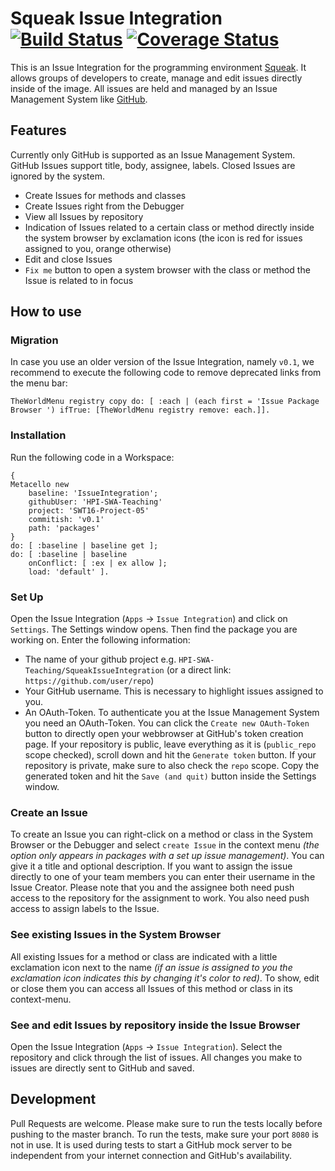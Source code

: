# Squeak Issue Integration [![Build Status](https://travis-ci.org/HPI-SWA-Teaching/SWT16-Project-05.svg?branch=master)](https://travis-ci.org/HPI-SWA-Teaching/SWT16-Project-05) [![Coverage Status](https://coveralls.io/repos/github/HPI-SWA-Teaching/SWT16-Project-05/badge.svg?branch=master)](https://coveralls.io/github/HPI-SWA-Teaching/SWT16-Project-05?branch=master)

This is an Issue Integration for the programming environment
[Squeak](http://squeak.org/). It allows groups of developers to create, manage
and edit issues directly inside of the image. All issues are held and managed
by an Issue Management System like [GitHub](https://github.com).

## Features

Currently only GitHub is supported as an Issue Management System. 
GitHub Issues support title, body, assignee, labels. Closed Issues
are ignored by the system.

- Create Issues for methods and classes
- Create Issues right from the Debugger
- View all Issues by repository
- Indication of Issues related to a certain class or method directly inside the 
  system browser by exclamation icons (the icon is red for issues assigned to 
  you, orange otherwise)
- Edit and close Issues
- `Fix me` button to open a system browser with the class or method 
  the Issue is related to in focus  

## How to use

### Migration
In case you use an older version of the Issue Integration, namely `v0.1`, we 
recommend to execute the following code to remove deprecated links from the
menu bar:
```smalltalk
TheWorldMenu registry copy do: [ :each | (each first = 'Issue Package Browser ') ifTrue: [TheWorldMenu registry remove: each.]].
```

### Installation
Run the following code in a Workspace:
```smalltalk
{
Metacello new
    baseline: 'IssueIntegration';
    githubUser: 'HPI-SWA-Teaching'
    project: 'SWT16-Project-05'
    commitish: 'v0.1'
    path: 'packages'
}
do: [ :baseline | baseline get ];
do: [ :baseline | baseline
    onConflict: [ :ex | ex allow ];
    load: 'default' ].
```
### Set Up
Open the Issue Integration (`Apps` -> `Issue Integration`) and click on `Settings`.
The Settings window opens.
Then find the package you are working on. Enter the following information:
- The name of your github project e.g. `HPI-SWA-Teaching/SqueakIssueIntegration` 
  (or a direct link: `https://github.com/user/repo`)
- Your GitHub username. This is necessary to highlight issues assigned to you.
- An OAuth-Token. To authenticate you at the Issue Management System you need an
OAuth-Token. You can click the `Create new OAuth-Token` button to directly open
your webbrowser at GitHub's token creation page. If your repository is public,
leave everything as it is (`public_repo` scope checked), scroll down and hit 
the `Generate token` button. If your repository is private, make sure to also
check the `repo` scope. Copy the generated token and hit the `Save (and quit)`
button inside the Settings window.

### Create an Issue
To create an Issue you can right-click on a method or class in the System Browser or the
Debugger and select `create Issue` in the context menu *(the option only
appears in packages with a set up issue management)*. You can give it a 
title and optional description. If you want to assign the issue
directly to one of your team members you can enter their username in the
Issue Creator. Please note that you and the assignee both need push access 
to the repository for the assignment to work. You also need push access
to assign labels to the Issue.

### See existing Issues in the System Browser
All existing Issues for a method or class are indicated with a little 
exclamation icon next to the name *(if an issue is assigned to you the 
exclamation  icon indicates this by changing it's color to red)*. 
To show, edit or close them you can access all Issues of this method 
or class in its context-menu.

### See and edit Issues by repository inside the Issue Browser
Open the Issue Integration (`Apps` -> `Issue Integration`). Select the
repository and click through the list of issues. All changes you make to
issues are directly sent to GitHub and saved.


## Development
Pull Requests are welcome. Please make sure to run the tests locally before
pushing to the master branch. To run the tests, make sure your port `8080`
is not in use. It is used during tests to start a GitHub mock server to be
independent from your internet connection and GitHub's availability.

